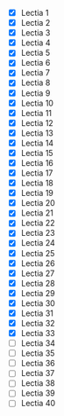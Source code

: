 - [x] Lectia 1
- [x] Lectia 2
- [x] Lectia 3
- [x] Lectia 4
- [x] Lectia 5
- [x] Lectia 6
- [x] Lectia 7
- [x] Lectia 8
- [x] Lectia 9
- [x] Lectia 10
- [x] Lectia 11
- [x] Lectia 12
- [x] Lectia 13
- [x] Lectia 14
- [x] Lectia 15
- [x] Lectia 16
- [x] Lectia 17
- [x] Lectia 18
- [x] Lectia 19
- [x] Lectia 20
- [x] Lectia 21
- [x] Lectia 22
- [x] Lectia 23
- [x] Lectia 24
- [x] Lectia 25
- [x] Lectia 26
- [x] Lectia 27
- [x] Lectia 28
- [x] Lectia 29
- [x] Lectia 30
- [x] Lectia 31
- [x] Lectia 32
- [x] Lectia 33
- [ ] Lectia 34
- [ ] Lectia 35
- [ ] Lectia 36
- [ ] Lectia 37
- [ ] Lectia 38
- [ ] Lectia 39
- [ ] Lectia 40
